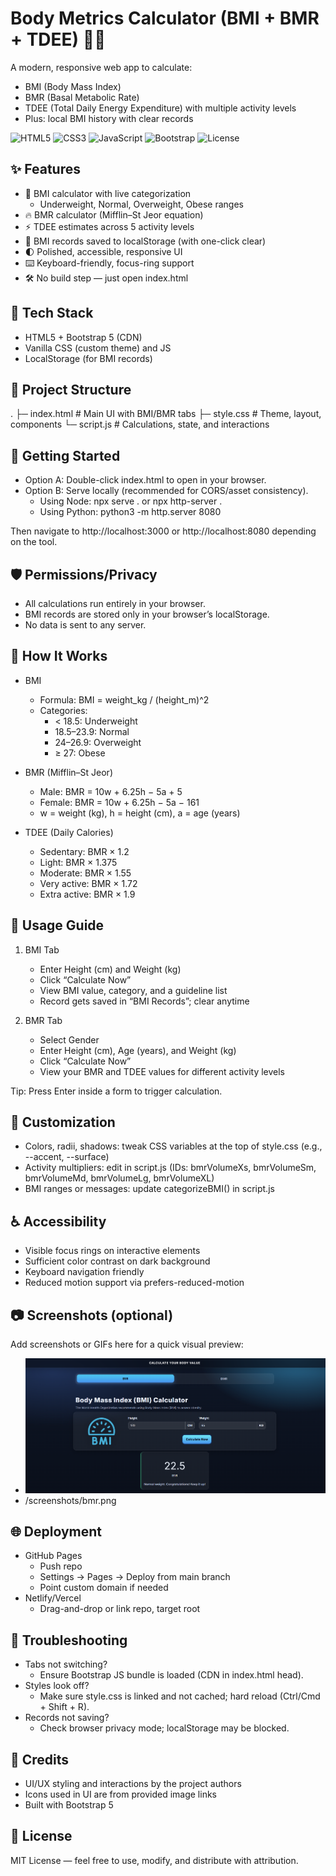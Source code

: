 # Body Metrics Calculator (BMI + BMR + TDEE) 🧮💪

A modern, responsive web app to calculate:
- BMI (Body Mass Index)
- BMR (Basal Metabolic Rate)
- TDEE (Total Daily Energy Expenditure) with multiple activity levels
- Plus: local BMI history with clear records

<p>
  <img alt="HTML5" src="https://img.shields.io/badge/HTML5-E34F26?style=for-the-badge&logo=html5&logoColor=white">
  <img alt="CSS3" src="https://img.shields.io/badge/CSS3-1572B6?style=for-the-badge&logo=css3&logoColor=white">
  <img alt="JavaScript" src="https://img.shields.io/badge/JavaScript-F7E01D?style=for-the-badge&logo=javascript&logoColor=000">
  <img alt="Bootstrap" src="https://img.shields.io/badge/Bootstrap-7952B3?style=for-the-badge&logo=bootstrap&logoColor=white">
  <img alt="License" src="https://img.shields.io/badge/License-MIT-00b894?style=for-the-badge">
</p>

## ✨ Features

- 🎯 BMI calculator with live categorization
  - Underweight, Normal, Overweight, Obese ranges
- 🔥 BMR calculator (Mifflin–St Jeor equation)
- ⚡ TDEE estimates across 5 activity levels
- 📝 BMI records saved to localStorage (with one-click clear)
- 🌓 Polished, accessible, responsive UI
- ⌨️ Keyboard-friendly, focus-ring support
- 🛠 No build step — just open index.html

## 🧱 Tech Stack

- HTML5 + Bootstrap 5 (CDN)
- Vanilla CSS (custom theme) and JS
- LocalStorage (for BMI records)

## 📁 Project Structure


. ├─ index.html # Main UI with BMI/BMR tabs ├─ style.css # Theme, layout, components └─ script.js # Calculations, state, and interactions


## 🚀 Getting Started

- Option A: Double-click index.html to open in your browser.
- Option B: Serve locally (recommended for CORS/asset consistency).
  - Using Node: npx serve . or npx http-server .
  - Using Python: python3 -m http.server 8080

Then navigate to http://localhost:3000 or http://localhost:8080 depending on the tool.

## 🛡 Permissions/Privacy

- All calculations run entirely in your browser.
- BMI records are stored only in your browser’s localStorage.
- No data is sent to any server.

## 🧠 How It Works

- BMI
  - Formula: BMI = weight_kg / (height_m)^2
  - Categories:
    - < 18.5: Underweight
    - 18.5–23.9: Normal
    - 24–26.9: Overweight
    - ≥ 27: Obese

- BMR (Mifflin–St Jeor)
  - Male: BMR = 10w + 6.25h − 5a + 5
  - Female: BMR = 10w + 6.25h − 5a − 161
  - w = weight (kg), h = height (cm), a = age (years)

- TDEE (Daily Calories)
  - Sedentary: BMR × 1.2
  - Light: BMR × 1.375
  - Moderate: BMR × 1.55
  - Very active: BMR × 1.72
  - Extra active: BMR × 1.9

## 🧭 Usage Guide

1. BMI Tab
   - Enter Height (cm) and Weight (kg)
   - Click “Calculate Now”
   - View BMI value, category, and a guideline list
   - Record gets saved in “BMI Records”; clear anytime

2. BMR Tab
   - Select Gender
   - Enter Height (cm), Age (years), and Weight (kg)
   - Click “Calculate Now”
   - View your BMR and TDEE values for different activity levels

Tip: Press Enter inside a form to trigger calculation.

## 🎨 Customization

- Colors, radii, shadows: tweak CSS variables at the top of style.css (e.g., --accent, --surface)
- Activity multipliers: edit in script.js (IDs: bmrVolumeXs, bmrVolumeSm, bmrVolumeMd, bmrVolumeLg, bmrVolumeXL)
- BMI ranges or messages: update categorizeBMI() in script.js

## ♿ Accessibility

- Visible focus rings on interactive elements
- Sufficient color contrast on dark background
- Keyboard navigation friendly
- Reduced motion support via prefers-reduced-motion

## 📷 Screenshots (optional)

Add screenshots or GIFs here for a quick visual preview:
- ![image](https://github.com/MdSaifAli063/Body-Metrics-Calculator/blob/c74b3cd3aff95bdac4e843269bd0e642c9f132f9/Screenshot%202025-09-10%20005456.png)
- /screenshots/bmr.png

## 🌐 Deployment

- GitHub Pages
  - Push repo
  - Settings → Pages → Deploy from main branch
  - Point custom domain if needed
- Netlify/Vercel
  - Drag-and-drop or link repo, target root

## 🔧 Troubleshooting

- Tabs not switching?
  - Ensure Bootstrap JS bundle is loaded (CDN in index.html head).
- Styles look off?
  - Make sure style.css is linked and not cached; hard reload (Ctrl/Cmd + Shift + R).
- Records not saving?
  - Check browser privacy mode; localStorage may be blocked.

## 🙌 Credits

- UI/UX styling and interactions by the project authors
- Icons used in UI are from provided image links
- Built with Bootstrap 5

## 📜 License

MIT License — feel free to use, modify, and distribute with attribution.
